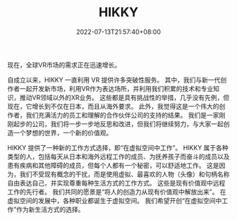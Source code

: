 ﻿---
weight: 
title: "HIKKY"
description: "HIKKY 开发了自己的专有VR 引擎，称为 Vket Cloud，用于创建用户可以通过简单的链接单击访问的虚拟世界内容，而无需专用的计算机或移动应用程序。它还支持多人模式，用户可以通过语音或文字聊天与同一空间内的其他人进行交流。 "
date: 2022-07-13T21:57:40+08:00
lastmod: 2022-07-13T16:45:40+08:00
draft: false
authors: ["june"]
featuredImage: "463.jpg"
link: "https://www.hikky.co.jp/"
tags: ["HIKKY","虚拟会议"]
categories: ["navigation"]
navigation: ["虚拟会议"]
lightgallery: true
toc: true
pinned: false
recommend: false
recommend1: false
---
现在，全球VR市场的需求正在迅速增长。 

自成立以来，HIKKY 一直利用 VR 提供许多突破性服务。 其中，我们与新一代创作者一起开发新市场，利用VR作为表达场所，并利用我们积累的技术和专业知识，推动VR领域以外的XR业务。 这些都是具有挑战性的举措，几乎没有先例，但现在，它增长到不仅在日本，而且从海外要求。 此外，我觉得这是一个伟大的创作者，我们充满活力的员工和理解的合作伙伴公司的支持的结果。 我们是一家刚刚起步的公司，我们将一步一步地反思和改进，但我们将继续努力，与大家一起创造一个梦想的世界，一个新的价值观。

HIKKY 提供了一种新的工作方式选择，即“在虚拟空间中工作”。 HIKKY 属于各种类型的人，包括每天从日本和海外远程工作的成员、为抚养孩子而奋斗的成员以及患有疾病和其他障碍的成员，但每个人都有一个秘密，可以舒适地工作。 这是因为，我们不受现有概念的干扰，而是使用虚拟、最喜欢的人物（头像）和句柄名称自由表达自己，并实现尊重每种生活方式的工作方式。 这些是现有价值观中远程工作的先行者。 我们共同的愿景是“将人的创造力从现有价值观中解放出来”。 在虚拟空间的发展中，各种职业都诞生于虚拟空间。 我们希望开创“在虚拟空间中工作”作为新生活方式的选择。